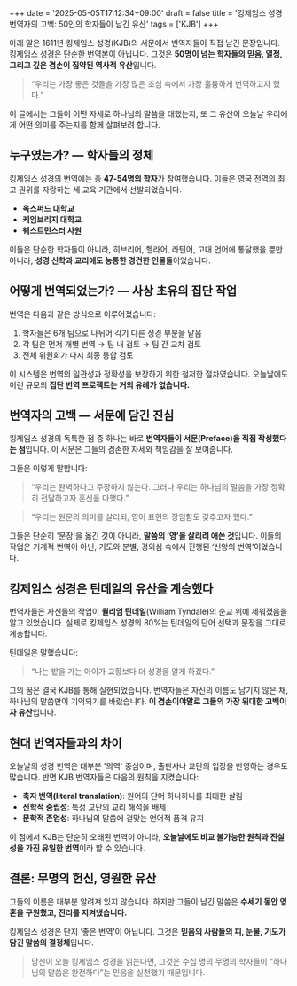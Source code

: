 +++
date = '2025-05-05T17:12:34+09:00'
draft = false
title = '킹제임스 성경 번역자의 고백: 50인의 학자들이 남긴 유산'
tags = ['KJB']
+++

아래 말은 1611년 킹제임스 성경(KJB)의 서문에서 번역자들이 직접 남긴 문장입니다. 킹제임스 성경은 단순한 번역본이 아닙니다. 그것은 **50명이 넘는 학자들의 믿음, 열정, 그리고 깊은 겸손이 집약된 역사적 유산**입니다.

> “우리는 가장 좋은 것들을 가장 많은 조심 속에서 가장 훌륭하게 번역하고자 했다.”

이 글에서는 그들이 어떤 자세로 하나님의 말씀을 대했는지, 또 그 유산이 오늘날 우리에게 어떤 의미를 주는지를 함께 살펴보려 합니다.

## 누구였는가? — 학자들의 정체

킹제임스 성경의 번역에는 총 **47-54명의 학자**가 참여했습니다. 이들은 영국 전역의 최고 권위를 자랑하는 세 교육 기관에서 선발되었습니다.

* **옥스퍼드 대학교**
* **케임브리지 대학교**
* **웨스트민스터 사원**

이들은 단순한 학자들이 아니라, 히브리어, 헬라어, 라틴어, 고대 언어에 통달했을 뿐만 아니라, **성경 신학과 교리에도 능통한 경건한 인물들**이었습니다.

## 어떻게 번역되었는가? — 사상 초유의 집단 작업

번역은 다음과 같은 방식으로 이루어졌습니다:

1. 학자들은 6개 팀으로 나뉘어 각기 다른 성경 부분을 맡음
2. 각 팀은 먼저 개별 번역 → 팀 내 검토 → 팀 간 교차 검토
3. 전체 위원회가 다시 최종 통합 검토

이 시스템은 번역의 일관성과 정확성을 보장하기 위한 철저한 절차였습니다. 오늘날에도 이런 규모의 **집단 번역 프로젝트는 거의 유례가 없습니다.**

## 번역자의 고백 — 서문에 담긴 진심

킹제임스 성경의 독특한 점 중 하나는 바로 **번역자들이 서문(Preface)을 직접 작성했다는 점**입니다. 이 서문은 그들의 겸손한 자세와 책임감을 잘 보여줍니다.

그들은 이렇게 말합니다:

> “우리는 완벽하다고 주장하지 않는다. 그러나 우리는 하나님의 말씀을 가장 정확히 전달하고자 혼신을 다했다.”

> “우리는 원문의 의미를 살리되, 영어 표현의 장엄함도 갖추고자 했다.”

그들은 단순히 '문장'을 옮긴 것이 아니라, **말씀의 ‘영’을 살리려 애쓴 것**입니다. 이들의 작업은 기계적 번역이 아닌, 기도와 분별, 경외심 속에서 진행된 ‘신앙의 번역’이었습니다.

## 킹제임스 성경은 틴데일의 유산을 계승했다

번역자들은 자신들의 작업이 **윌리엄 틴데일**(William Tyndale)의 순교 위에 세워졌음을 알고 있었습니다. 실제로 킹제임스 성경의 80%는 틴데일의 단어 선택과 문장을 그대로 계승합니다.

틴데일은 말했습니다:

> “나는 밭을 가는 아이가 교황보다 더 성경을 알게 하겠다.”

그의 꿈은 결국 KJB를 통해 실현되었습니다. 번역자들은 자신의 이름도 남기지 않은 채, 하나님의 말씀만이 기억되기를 바랐습니다. **이 겸손이야말로 그들의 가장 위대한 고백이자 유산**입니다.

## 현대 번역자들과의 차이

오늘날의 성경 번역은 대부분 '의역' 중심이며, 출판사나 교단의 입장을 반영하는 경우도 많습니다. 반면 KJB 번역자들은 다음의 원칙을 지켰습니다:

* **축자 번역(literal translation)**: 원어의 단어 하나하나를 최대한 살림
* **신학적 중립성**: 특정 교단의 교리 해석을 배제
* **문학적 존엄성**: 하나님의 말씀에 걸맞는 언어적 품격 유지

이 점에서 KJB는 단순히 오래된 번역이 아니라, **오늘날에도 비교 불가능한 원칙과 진실성을 가진 유일한 번역**이라 할 수 있습니다.

## 결론: 무명의 헌신, 영원한 유산

그들의 이름은 대부분 알려져 있지 않습니다. 하지만 그들이 남긴 말씀은 **수세기 동안 영혼을 구원했고, 진리를 지켜냈습니다.**

킹제임스 성경은 단지 ‘좋은 번역’이 아닙니다. 그것은 **믿음의 사람들의 피, 눈물, 기도가 담긴 말씀의 결정체**입니다.

> 당신이 오늘 킹제임스 성경을 읽는다면,
> 그것은 수십 명의 무명의 학자들이 “하나님의 말씀은 완전하다”는 믿음을 실천했기 때문입니다.
